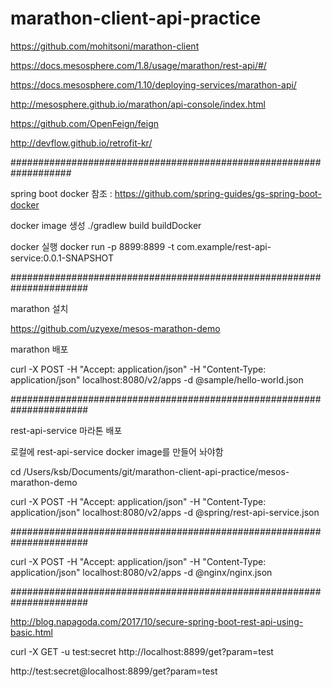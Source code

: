 # marathon-client-api-practice

https://github.com/mohitsoni/marathon-client

https://docs.mesosphere.com/1.8/usage/marathon/rest-api/#/

https://docs.mesosphere.com/1.10/deploying-services/marathon-api/

http://mesosphere.github.io/marathon/api-console/index.html

https://github.com/OpenFeign/feign

http://devflow.github.io/retrofit-kr/

###################################################################


spring boot docker 참조 : https://github.com/spring-guides/gs-spring-boot-docker

docker image 생성 ./gradlew build buildDocker

docker 실행 docker run -p 8899:8899 -t com.example/rest-api-service:0.0.1-SNAPSHOT


######################################################################

marathon 설치

https://github.com/uzyexe/mesos-marathon-demo

marathon 배포

curl -X POST -H "Accept: application/json" -H "Content-Type: application/json" localhost:8080/v2/apps -d @sample/hello-world.json

######################################################################


rest-api-service 마라톤 배포

로컬에 rest-api-service docker image를 만들어 놔야함

cd /Users/ksb/Documents/git/marathon-client-api-practice/mesos-marathon-demo

curl -X POST -H "Accept: application/json" -H "Content-Type: application/json" localhost:8080/v2/apps -d @spring/rest-api-service.json


######################################################################

curl -X POST -H "Accept: application/json" -H "Content-Type: application/json" localhost:8080/v2/apps -d @nginx/nginx.json


######################################################################

http://blog.napagoda.com/2017/10/secure-spring-boot-rest-api-using-basic.html

curl -X GET -u test:secret  http://localhost:8899/get?param=test

http://test:secret@localhost:8899/get?param=test


